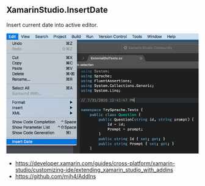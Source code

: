 ## XamarinStudio.InsertDate

Insert current date into active editor.

![](Screen/InsertDate.png)

- https://developer.xamarin.com/guides/cross-platform/xamarin-studio/customizing-ide/extending_xamarin_studio_with_addins
- https://github.com/mjh4/AddIns